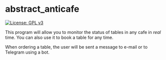 # abstract_anticafe
[![License: GPL v3](https://img.shields.io/badge/License-GPLv3-blue.svg)](https://www.gnu.org/licenses/gpl-3.0)

This program will allow you to monitor the status of tables in any cafe in _real_ time.
You can also use it to book a table for any time.

When ordering a table, the user will be sent a message to e-mail or to Telegram using a bot.
